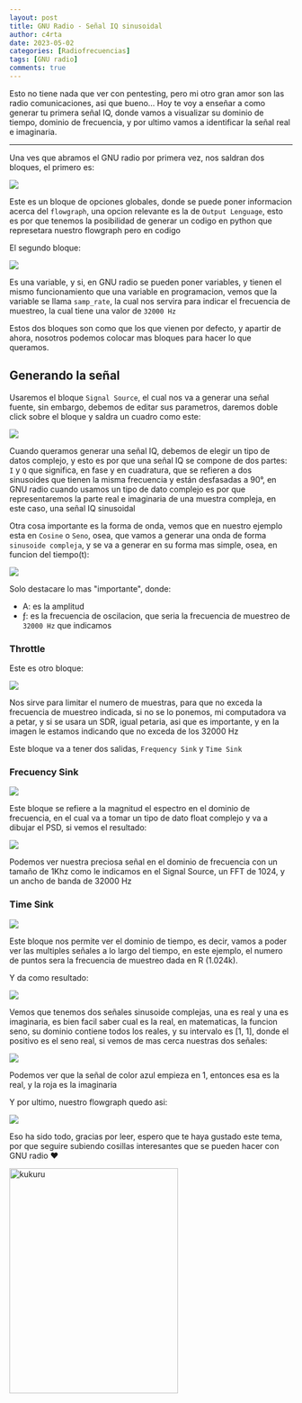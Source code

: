 ```yaml
---
layout: post
title: GNU Radio - Señal IQ sinusoidal
author: c4rta
date: 2023-05-02
categories: [Radiofrecuencias]
tags: [GNU radio]
comments: true
---
```


Esto no tiene nada que ver con pentesting, pero mi otro gran amor son las radio comunicaciones, asi que bueno... Hoy te voy a enseñar a como generar tu primera señal IQ, donde vamos a visualizar su dominio de tiempo, dominio de frecuencia, y por ultimo vamos a identificar la señal real e imaginaria.

---

Una ves que abramos el GNU radio por primera vez, nos saldran dos bloques, el primero es:

![](/assets/img/GNUradio-IQ/1.png)

Este es un bloque de opciones globales, donde se puede poner informacion acerca del ```flowgraph```, una opcion relevante es la de ```Output Lenguage```, esto es por que tenemos la posibilidad de generar un codigo en python que represetara nuestro flowgraph pero en codigo

El segundo bloque: 

![](/assets/img/GNUradio-IQ/2.png)

Es una variable, y si, en GNU radio se pueden poner variables, y tienen el mismo funcionamiento que una variable en programacion, vemos que la variable se llama ```samp_rate```, la cual nos servira para indicar el frecuencia de muestreo, la cual tiene una valor de ```32000 Hz```

Estos dos bloques son como que los que vienen por defecto, y apartir de ahora, nosotros podemos colocar mas bloques para hacer lo que queramos.

## Generando la señal

Usaremos el bloque ```Signal Source```, el cual nos va a generar una señal fuente, sin embargo, debemos de editar sus parametros, daremos doble click sobre el bloque y saldra un cuadro como este:

![](/assets/img/GNUradio-IQ/5.png)

Cuando queramos generar una señal IQ, debemos de elegir un tipo de datos complejo, y esto es por que una señal IQ se compone de dos partes: ```I``` y ```Q``` que significa, en fase y en cuadratura, que se refieren a dos sinusoides que tienen la misma frecuencia y están desfasadas a 90°, en GNU radio cuando usamos un tipo de dato complejo es por que representaremos la parte real e imaginaria de una muestra compleja, en este caso, una señal IQ sinusoidal

Otra cosa importante es la forma de onda, vemos que en nuestro ejemplo esta en ```Cosine``` o ```Seno```, osea, que vamos a generar una onda de forma ```sinusoide compleja```, y se va a generar en su forma mas simple, osea, en funcion del tiempo(t):

![](/assets/img/GNUradio-IQ/3.svg)

Solo destacare lo mas "importante", donde:

- A: es la amplitud
- ƒ: es la frecuencia de oscilacion, que seria la frecuencia de muestreo de ```32000 Hz``` que indicamos


### Throttle

Este es otro bloque:

![](/assets/img/GNUradio-IQ/6.png)

Nos sirve para limitar el numero de muestras, para que no exceda la frecuencia de muestreo indicada, si no se lo ponemos, mi computadora va a petar, y si se usara un SDR, igual petaria, asi que es importante, y en la imagen le estamos indicando que no exceda de los 32000 Hz

Este bloque va a tener dos salidas, ```Frequency Sink``` y ```Time Sink```

### Frecuency Sink

![](/assets/img/GNUradio-IQ/7.png)


Este bloque se refiere a la magnitud el espectro en el dominio de frecuencia, en el cual va a tomar un tipo de dato float complejo y va a dibujar el PSD, si vemos el resultado:

![](/assets/img/GNUradio-IQ/8.png)

Podemos ver nuestra preciosa señal en el dominio de frecuencia con un tamaño de 1Khz como le indicamos en el Signal Source, un FFT de 1024, y un ancho de banda de 32000 Hz

### Time Sink

![](/assets/img/GNUradio-IQ/9.png)

Este bloque nos permite ver el dominio de tiempo, es decir, vamos a poder ver las multiples señales a lo largo del tiempo, en este ejemplo, el numero de puntos sera la frecuencia de muestreo dada en R (1.024k).

Y da como resultado:

![](/assets/img/GNUradio-IQ/10.png)

Vemos que tenemos dos señales sinusoide complejas, una es real y una es imaginaria, es bien facil saber cual es la real, en matematicas, la funcion seno, su dominio contiene todos los reales, y su intervalo es [1, 1], donde el positivo es el seno real, si vemos de mas cerca nuestras dos señales:

![](/assets/img/GNUradio-IQ/11.png)

Podemos ver que la señal de color azul empieza en 1, entonces esa es la real, y la roja es la imaginaria

Y por ultimo, nuestro flowgraph quedo asi:

![](/assets/img/GNUradio-IQ/12.png)

Eso ha sido todo, gracias por leer, espero que te haya gustado este tema, por que seguire subiendo cosillas interesantes que se pueden hacer con GNU radio ❤

<img src="/assets/img/GNUradio-IQ/waifu.gif" alt="kukuru" width="300" height="400"> 

